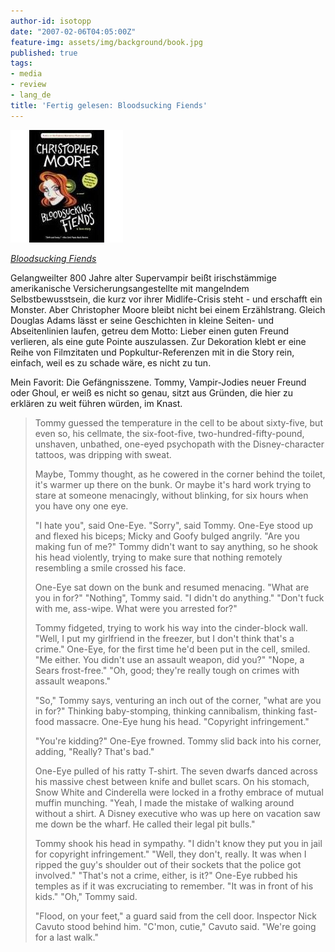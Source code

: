 ```yaml
---
author-id: isotopp
date: "2007-02-06T04:05:00Z"
feature-img: assets/img/background/book.jpg
published: true
tags:
- media
- review
- lang_de
title: 'Fertig gelesen: Bloodsucking Fiends'
---
```

![](/uploads/bloodsucking_fiends.jpg)

*[Bloodsucking Fiends](http://www.amazon.de/Bloodsucking-Fiends-Christopher-Moore/dp/0060735414/)* 

Gelangweilter 800 Jahre alter Supervampir beißt irischstämmige amerikanische Versicherungsangestellte mit mangelndem Selbstbewusstsein, die kurz vor ihrer Midlife-Crisis steht - und erschafft ein Monster.
Aber Christopher Moore bleibt nicht bei einem Erzählstrang. 
Gleich Douglas Adams lässt er seine Geschichten in kleine Seiten- und Abseitenlinien laufen, getreu dem Motto:
Lieber einen guten Freund verlieren, als eine gute Pointe auszulassen.
Zur Dekoration klebt er eine Reihe von Filmzitaten und Popkultur-Referenzen mit in die Story rein, einfach, weil es zu schade wäre, es nicht zu tun.

Mein Favorit: Die Gefängnisszene. Tommy, Vampir-Jodies neuer Freund oder Ghoul, er weiß es nicht so genau, sitzt aus Gründen, die hier zu erklären zu weit führen würden, im Knast.

> Tommy guessed the temperature in the cell to be about sixty-five, but even so, his cellmate, the six-foot-five, two-hundred-fifty-pound, unshaven, unbathed, one-eyed psychopath with the Disney-character tattoos, was dripping with sweat.
> 
> Maybe, Tommy thought, as he cowered in the corner behind the toilet, it's warmer up there on the bunk. 
> Or maybe it's hard work trying to stare at someone menacingly, without blinking, for six hours when you have ony one eye.
> 
> "I hate you", said One-Eye.
> "Sorry", said Tommy.
> One-Eye stood up and flexed his biceps; Micky and Goofy bulged angrily.
> "Are you making fun of me?"
> Tommy didn't want to say anything, so he shook his head violently, trying to make sure that nothing remotely resembling a smile crossed his face.
> 
> One-Eye sat down on the bunk and resumed menacing. "What are you in for?"
> "Nothing", Tommy said. "I didn't do anything."
> "Don't fuck with me, ass-wipe. What were you arrested for?"
> 
> Tommy fidgeted, trying to work his way into the cinder-block wall.
> "Well, I put my girlfriend in the freezer, but I don't think that's a crime."
> One-Eye, for the first time he'd been put in the cell, smiled. "Me either. You didn't use an assault weapon, did you?"
> "Nope, a Sears frost-free."
> "Oh, good; they're really tough on crimes with assault weapons."
> 
> "So," Tommy says, venturing an inch out of the corner, "what are you in for?" Thinking baby-stomping, thinking cannibalism, thinking fast-food massacre.
> One-Eye hung his head. "Copyright infringement."
> 
> "You're kidding?"
> One-Eye frowned.
> Tommy slid back into his corner, adding, "Really? That's bad."
> 
> One-Eye pulled of his ratty T-shirt.
> The seven dwarfs danced across his massive chest between knife and bullet scars. 
> On his stomach, Snow White and Cinderella were locked in a frothy embrace of mutual muffin munching.
> "Yeah, I made the mistake of walking around without a shirt. 
> A Disney executive who was up here on vacation saw me down be the wharf. 
> He called their legal pit bulls."
> 
> Tommy shook his head in sympathy.
> "I didn't know they put you in jail for copyright infringement."
> "Well, they don't, really. It was when I ripped the guy's shoulder out of their sockets that the police got involved."
> "That's not a crime, either, is it?"
> One-Eye rubbed his temples as if it was excruciating to remember. "It was in front of his kids."
> "Oh," Tommy said.
> 
> "Flood, on your feet," a guard said from the cell door.
> Inspector Nick Cavuto stood behind him.
> "C'mon, cutie," Cavuto said. "We're going for a last walk."